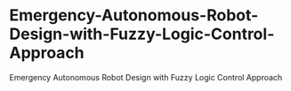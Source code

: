 # Emergency-Autonomous-Robot-Design-with-Fuzzy-Logic-Control-Approach
Emergency Autonomous Robot Design with Fuzzy Logic Control Approach
